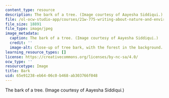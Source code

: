 ```yaml
---
content_type: resource
description: The bark of a tree. (Image courtesy of Aayesha Siddiqui.)
file: /ol-ocw-studio-app/courses/21w-775-writing-about-nature-and-environmental-issues-fall-2006/65e91238eb6406c0b468ab303766f048_21w-775f06.jpg
file_size: 18891
file_type: image/jpeg
image_metadata:
  caption: The bark of a tree. (Image courtesy of Aayesha Siddiqui.)
  credit: ''
  image-alt: Close-up of tree bark, with the forest in the background.
learning_resource_types: []
license: https://creativecommons.org/licenses/by-nc-sa/4.0/
ocw_type: ''
resourcetype: Image
title: Bark
uid: 65e91238-eb64-06c0-b468-ab303766f048
---
```

The bark of a tree. (Image courtesy of Aayesha Siddiqui.)
